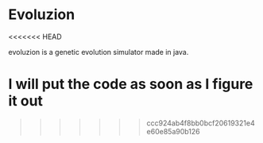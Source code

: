 Evoluzion
=========
<<<<<<< HEAD

evoluzion is a genetic evolution simulator made in java.

I will put the code as soon as I figure it out
=======
>>>>>>> ccc924ab4f8bb0bcf20619321e4e60e85a90b126
